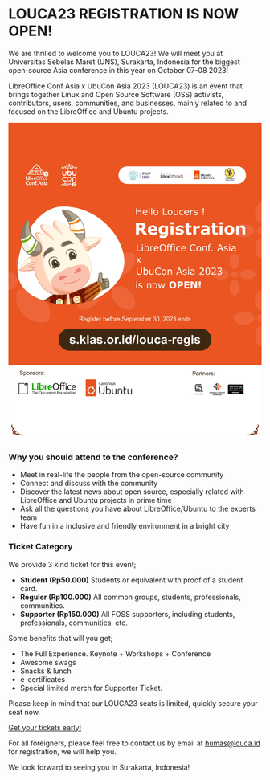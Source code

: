 # LOUCA23 REGISTRATION IS NOW OPEN!

We are thrilled to welcome you to LOUCA23! We will meet you at Universitas Sebelas Maret (UNS), Surakarta, Indonesia for the biggest open-source Asia conference in this year on October 07-08 2023!

LibreOffice Conf Asia x UbuCon Asia 2023 (LOUCA23) is an event that brings together Linux and Open Source Software (OSS) activists, contributors, users, communities, and businesses, mainly related to and focused on the LibreOffice and Ubuntu projects.

[![Registration Poster](/assets/img/news/registration-poster.webp)](/assets/img/news/registration-poster.webp)


### Why you should attend to the conference?
- Meet in real-life the people from the open-source community
- Connect and discuss with the community
- Discover the latest news about open source, especially related with LibreOffice and Ubuntu projects in prime time
- Ask all the questions you have about LibreOffice/Ubuntu to the experts team
- Have fun in a inclusive and friendly environment in a bright city


### Ticket Category
We provide 3 kind ticket for this event;
- __Student (Rp50.000)__
Students or equivalent with proof of a student card.
- __Reguler (Rp100.000)__
All common groups, students, professionals, communities.
- __Supporter (Rp150.000)__
All FOSS supporters, including students, professionals, communities, etc.

Some benefits that will you get;
- The Full Experience. Keynote +  Workshops + Conference
- Awesome swags
- Snacks & lunch
- e-certificates
- Special limited merch for Supporter Ticket.

Please keep in mind that our LOUCA23 seats is limited, quickly secure your seat now.

<a class="btn main-button my-2 rounded-0" role="button" href="https://tix.louca.id" target="_blank">Get your tickets early!</a>

<div class="alert alert-danger">
For all foreigners, please feel free to contact us by email at <a class="fw-semibold" href="mailto:humas@louca.id">humas@louca.id</a> for registration, we will help you.  
</div>

We look forward to seeing you in Surakarta, Indonesia!
